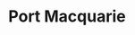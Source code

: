 ---
cc-type: city
title: "Port Macquarie"
hashtag: port-macquarie
borders:
  - Pacific Ocean
nearby:
  - Laurieton
subdivision-of:
  - New South Wales
tags:
  - City
  - New South Wales
  - Australia
---